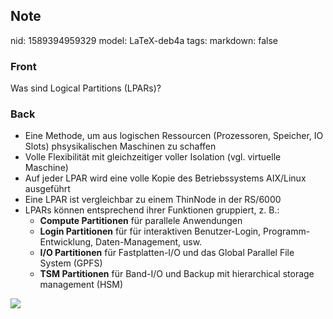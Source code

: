 ## Note
nid: 1589394959329
model: LaTeX-deb4a
tags: 
markdown: false

### Front
Was sind Logical Partitions (LPARs)?

### Back
<div>
<ul>
<li>Eine Methode, um aus logischen Ressourcen (Prozessoren, Speicher, IO Slots) phsysikalischen Maschinen zu schaffen</li>
<li>Volle Flexibilität mit gleichzeitiger voller Isolation (vgl. virtuelle Maschine)</li>
<li>Auf jeder LPAR wird eine volle Kopie des Betriebssystems AIX/Linux ausgeführt</li>
<li>Eine LPAR ist vergleichbar zu einem ThinNode in der RS/6000</li>
<li>
LPARs können entsprechend ihrer Funktionen gruppiert, z. B.:
<ul>
<li><b>Compute Partitionen</b> für parallele Anwendungen</li>
<li><b>Login Partitionen</b> für für interaktiven Benutzer-Login, Programm-Entwicklung, Daten-Management, usw.</li>
<li><b>I/O Partitionen</b> für Fastplatten-I/O und das Global Parallel File System (GPFS)</li>
<li><b>TSM Partitionen</b> für Band-I/O und Backup mit hierarchical storage management (HSM)</li></ul></li></ul></div><div><img src="paste-3eec5600a893a6805a08ebd427bd8fb1342ffef1.jpg">
</div><div>
</div>
